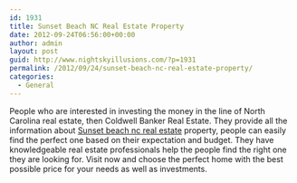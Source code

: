 ```yaml
---
id: 1931
title: Sunset Beach NC Real Estate Property
date: 2012-09-24T06:56:00+00:00
author: admin
layout: post
guid: http://www.nightskyillusions.com/?p=1931
permalink: /2012/09/24/sunset-beach-nc-real-estate-property/
categories:
  - General
---
```

People who are interested in investing the money in the line of North Carolina real estate, then Coldwell Banker Real Estate. They provide all the information about [Sunset beach nc real estate](http://www.seacoastrealty.com/community/sunset_beach.asp) property, people can easily find the perfect one based on their expectation and budget. They have knowledgeable real estate professionals help the people find the right one they are looking for. Visit now and choose the perfect home with the best possible price for your needs as well as investments.